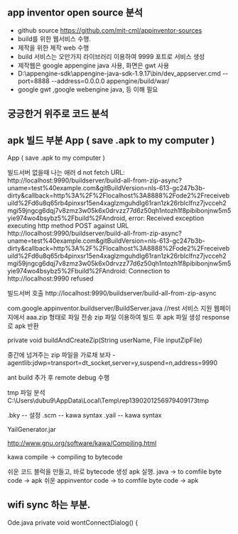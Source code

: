 


## app inventor open source 분석 
- github source https://github.com/mit-cml/appinventor-sources
- build를 위한 웹서비스 수행.
- 제작을 위한 제작 web 수행
- build 서비스는 오만가지 라이브러리 이용하여 9999 포트로 서비스 생성
- 제작웹은  google appengine java 사용, 화면은 gwt 사용
- D:\appengine-sdk\appengine-java-sdk-1.9.17\bin\/dev_appserver.cmd --port=8888 --address=0.0.0.0 appengine/build/war/
- google gwt ,google webengine java, 등 이해 필요


## 궁긍한거 위주로 코드 분석

## apk 빌드 부분  App ( save .apk to my computer )

<td class="ode-ContextMenuItem ode-ContextMenuItem-disabled" id="gwt-uid-20" role="menuitem" colspan="2">App ( save .apk to my computer )</td>

빌드서버 없을때 나는 애러 
d not fetch URL:
http://localhost:9990/buildserver/build-all-from-zip-async?uname=test%40example.com&gitBuildVersion=nls-613-gc247b3b-dirty&callback=http%3A%2F%2Flocalhost%3A8888%2Fode2%2Freceivebuild%2Fd6u8q65rb4pinxsr15en4xaglzmguhdlg61ran1zk26rblclfnz7jvcceh2mgi59jngcg6dqj7v8zmz3w05k6x0drvzz77d6z50qh1ntozh1f8pibibonjnw5m5yie974wo4bsybz5%2Fbuild%2FAndroid, error: Received exception executing http method POST against URL http://localhost:9990/buildserver/build-all-from-zip-async?uname=test%40example.com&gitBuildVersion=nls-613-gc247b3b-dirty&callback=http%3A%2F%2Flocalhost%3A8888%2Fode2%2Freceivebuild%2Fd6u8q65rb4pinxsr15en4xaglzmguhdlg61ran1zk26rblclfnz7jvcceh2mgi59jngcg6dqj7v8zmz3w05k6x0drvzz77d6z50qh1ntozh1f8pibibonjnw5m5yie974wo4bsybz5%2Fbuild%2FAndroid: Connection to http://localhost:9990 refused

빌드서버 호출
http://localhost:9990/buildserver/build-all-from-zip-async

com.google.appinventor.buildserver/BuildServer.java   //rest 서비스 지원
웹페이지에서 aaa.zip 형태로 파일 전송
zip 파일 이용하여 빌드 후 apk 파일 생성
response 로 apk 반환

private void buildAndCreateZip(String userName, File inputZipFile)

중간에 넘겨주는 zip 파일을 가로채 보자  -agentlib:jdwp=transport=dt_socket,server=y,suspend=n,address=9990

ant build 추가 후 remote debug  수행
<jvmarg line="-agentlib:jdwp=transport=dt_socket,server=y,suspend=n,address=9950" />

tmp 파일 분석
C:\Users\dubu9\AppData\Local\Temp\rep1390201256979409173tmp

.bky -- 설정
.scm -- kawa syntax
.yail -- kawa syntax

YailGenerator.jar

http://www.gnu.org/software/kawa/Compiling.html

kawa compile  -> compiling to bytecode

쉬운 코드 블럭을 만들고,  바로 bytecode 생성  apk 실행. 
java   -> to comfile byte code  -> apk
쉬운 appinventor code -> to comfile byte code  -> apk

## wifi sync 하는 부분.

Ode.java
  private void wontConnectDialog() {

